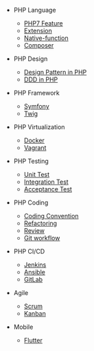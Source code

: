 * PHP Language

  * [PHP7 Feature](/php-language/feature)
  * [Extension](/php-language/extension)
  * [Native-function](/php-language/native-function)
  * [Composer](/php-language/composer)

* PHP Design

  * [Design Pattern in PHP](/php-design/design-pattern)
  * [DDD in PHP](/php-design/ddd)

* PHP Framework

  * [Symfony](/php-framework/symfony)
  * [Twig](/php-framework/twig)

* PHP Virtualization

  * [Docker](/php-virtualization/docker)
  * [Vagrant](/php-virtualization/vagrant)


* PHP Testing

  * [Unit Test](/php-testing/unit)
  * [Integration Test](/php-testing/integration)
  * [Acceptance Test](/php-testing/acceptance)

* PHP Coding

  * [Coding Convention](/php-coding/coding)
  * [Refactoring](/php-coding/refactoring)
  * [Review](/php-coding/review)
  * [Git workflow](/php-coding/git)

* PHP CI/CD

  * [Jenkins](/php-ci-cd/jenkins)
  * [Ansible](/php-ci-cd/ansible)
  * [GitLab](/php-ci-cd/gitlab)

* Agile

  * [Scrum](/agile/scrum)
  * [Kanban](/agile/kanban)

* Mobile

  * [Flutter](/mobile/flutter)




